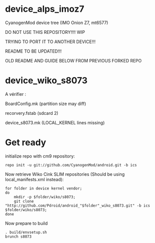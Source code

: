 device_alps_imoz7
=================

CyanogenMod device tree (IMO Onion Z7, mt6577)

DO NOT USE THIS REPOSITORY!!!! WIP

TRYING TO PORT IT TO ANOTHER DEVICE!!!

README TO BE UPDATED!!!

OLD README AND GUIDE BELOW FROM PREVIOUS FORKED REPO


device_wiko_s8073
========================================
A vérifier :

BoardConfig.mk (partition size may diff)

recorvery.fstab (sdcard 2)

device_s8073.mk (LOCAL_KERNEL lines missing)


Get ready
========================================


initialize repo with cm9 repository:
	
	repo init -u git://github.com/CyanogenMod/android.git -b ics

Now retrieve Wiko Cink SLIM repositories (Should be using local_manifests.xml instead):

	for folder in device kernel vendor;
	do
		mkdir -p $folder/wiko/s8073;
		git clone "http://github.com/Pdroid/android_"$folder"_wiko_s8073.git" -b ics $folder/wiko/s8073;
	done


Now prepare to build

	. build/envsetup.sh
	brunch s8073
	
	
